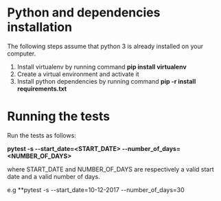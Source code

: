 # Python and dependencies installation

The following steps assume that python 3 is already installed on your computer.

1. Install virtualenv by running command **pip install virtualenv**
2. Create a virtual environment and activate it
3. Install python dependencies by running command **pip -r install requirements.txt**

# Running the tests

Run the tests as follows:

**pytest  -s  --start_date=<START_DATE> --number_of_days=<NUMBER_OF_DAYS>**

where START_DATE and NUMBER_OF_DAYS are respectively a valid start date and a valid number of days.

e.g **pytest -s --start_date=10-12-2017 --number_of_days=30

